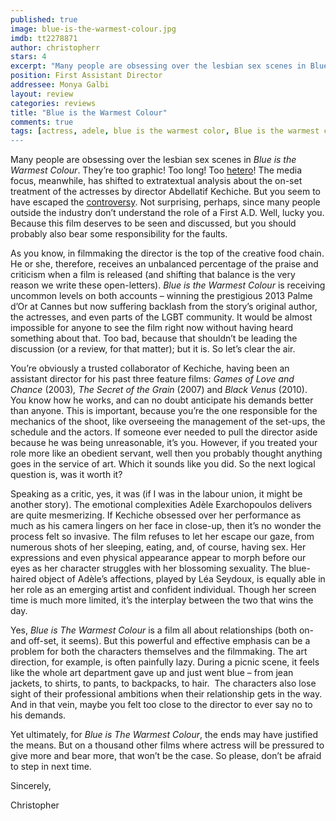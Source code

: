 ```yaml
---
published: true
image: blue-is-the-warmest-colour.jpg
imdb: tt2278871
author: christopherr 
stars: 4
excerpt: "Many people are obsessing over the lesbian sex scenes in Blue is the Warmest Colour. They're too graphic! Too long! Too hetero!"
position: First Assistant Director
addressee: Monya Galbi
layout: review
categories: reviews
title: "Blue is the Warmest Colour"
comments: true
tags: [actress, adele, blue is the warmest color, Blue is the warmest colour, Cannes 2013, controversy, first assistant director, graphic, la vie d'adele, lesbian, Letters, novel, nudity]
---
```

<p class="Body">Many people are obsessing over the lesbian sex scenes in <em>Blue is the Warmest Colour</em>. They&rsquo;re too graphic! Too long! Too <a href="http://www.slate.com/blogs/outward/2013/11/12/_lesbians_react_to_sex_scenes_in_blue_is_the_warmest_color_one_lesbian_s.html">hetero</a>! The media focus, meanwhile, has shifted to extratextual analysis about the on-set treatment of the actresses by director Abdellatif Kechiche. But you seem to have escaped the <a href="http://www.theguardian.com/film/2013/sep/25/blue-warmest-colour">controversy</a>. Not surprising, perhaps, since many people outside the industry don&rsquo;t understand the role of a First A.D. Well, lucky you. Because this film deserves to be seen and discussed, but you should probably also bear some responsibility for the faults.</p>
<p class="Body">As you know, in filmmaking the director is the top of the creative food chain. He or she, therefore, receives an unbalanced percentage of the praise and criticism when a film is released (and shifting that balance is the very reason we write these open-letters). <em>Blue is the Warmest Colour</em> is receiving uncommon levels on both accounts &ndash; winning the prestigious 2013 Palme d&rsquo;Or at Cannes but now suffering backlash from the story&rsquo;s original author, the actresses, and even parts of the LGBT community. It would be almost impossible for anyone to see the film right now without having heard something about that. Too bad, because that shouldn&rsquo;t be leading the discussion (or a review, for that matter); but it is. So let&rsquo;s clear the air.</p>
<p class="Body">You&rsquo;re obviously a trusted collaborator of Kechiche, having been an assistant director for his past three feature films: <em>Games of Love and Chance </em>(2003)<em>,</em> <em>The Secret of the Grain</em> (2007) and <em>Black Venus</em> (2010).&nbsp; You know how he works, and can no doubt anticipate his demands better than anyone. This is important, because you&rsquo;re the one responsible for the mechanics of the shoot, like overseeing the management of the set-ups, the schedule and the actors. If someone ever needed to pull the director aside because he was being unreasonable, it&rsquo;s you. However, if you treated your role more like an obedient servant, well then you probably thought anything goes in the service of art. Which it sounds like you did. So the next logical question is, was it worth it?</p>
<p class="Body">Speaking as a critic, yes, it was (if I was in the labour union, it might be another story). The emotional complexities Ad&egrave;le Exarchopoulos delivers are quite mesmerizing. If Kechiche obsessed over her performance as much as his camera lingers on her face in close-up, then it&rsquo;s no wonder the process felt so invasive. The film refuses to let her escape our gaze, from numerous shots of her sleeping, eating, and, of course, having sex. Her expressions and even physical appearance appear to morph before our eyes as her character struggles with her blossoming sexuality. The blue-haired object of Ad&egrave;le&rsquo;s affections, played by L&eacute;a Seydoux, is equally able in her role as an emerging artist and confident individual. Though her screen time is much more limited, it&rsquo;s the interplay between the two that wins the day.</p>
<p class="Body">Yes, <em>Blue is The Warmest Colour</em> is a film all about relationships (both on- and off-set, it seems). But this powerful and effective emphasis can be a problem for both the characters themselves and the filmmaking. The art direction, for example, is often painfully lazy. During a picnic scene, it feels like the whole art department gave up and just went blue &ndash; from jean jackets, to shirts, to pants, to backpacks, to hair.&nbsp; The characters also lose sight of their professional ambitions when their relationship gets in the way. And in that vein, maybe you felt too close to the director to ever say no to his demands.</p>
<p class="Body">Yet ultimately, for <em>Blue is The Warmest Colour</em>, the ends may have justified the means. But on a thousand other films where actress will be pressured to give more and bear more, that won&rsquo;t be the case. So please, don&rsquo;t be afraid to step in next time.</p>
<p class="Body">Sincerely,</p>
<p class="Body">Christopher&nbsp;</p>
